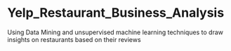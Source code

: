 # Yelp_Restaurant_Business_Analysis
Using Data Mining and unsupervised machine learning techniques to draw insights on restaurants based on their reviews
